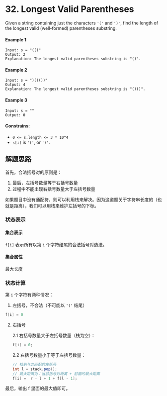 # 32. Longest Valid Parentheses

Given a string containing just the characters `'('` and `')'`, find the length of the longest valid (well-formed) parentheses substring.

#### Example 1

```
Input: s = "(()"
Output: 2
Explanation: The longest valid parentheses substring is "()".
```

#### Example 2

```
Input: s = ")()())"
Output: 4
Explanation: The longest valid parentheses substring is "()()".
```

#### Example 3

```
Input: s = ""
Output: 0
```

#### Constrains:

* `0 <= s.length <= 3 * 10^4`
* `s[i]` is `'('`, or `')'`.

## 解题思路

首先，合法括号对的原则是：

1. 最后，左括号数量等于右括号数量
2. 过程中不能出现右括号数量大于左括号数量

如果题目中没有通配符，则可以利用栈来解决。因为这道题关于字符串长度的（也就是距离），我们可以用栈来维护左括号的下标。

### 状态表示

#### 集合表示

`f[i]` 表示所有以第 `i` 个字符结尾的合法括号对选法。

#### 集合属性

最大长度

### 状态计算

第 `i` 个字符有两种情况：

1. 左括号，不合法（不可能以 `'('` 结尾）

```java
f[i] = 0
```

2. 右括号

    2.1 右括号数量大于左括号数量（栈为空）：

    ```java
    f[i] = 0;
    ```
    2.2 右括号数量小于等于左括号数量：

    ```java
    // 找到与之匹配的左括号
    int l = stack.pop();
    // 最大距离为：当前括号对距离 + 前面的最大距离
    f[i] =  r - l + 1 + f[l - 1];
    ``` 

最后，输出 f 里面的最大值即可。

